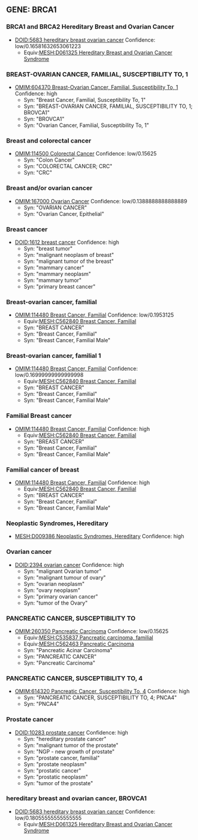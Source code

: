 
## GENE: BRCA1

### BRCA1 and BRCA2 Hereditary Breast and Ovarian Cancer
 * [DOID:5683 hereditary breast ovarian cancer](http://beta.monarchinitiative.org/disease/DOID:5683) Confidence: low/0.16581632653061223
    * Equiv:[MESH:D061325 Hereditary Breast and Ovarian Cancer Syndrome](http://beta.monarchinitiative.org/disease/MESH:D061325)

### BREAST-OVARIAN CANCER, FAMILIAL, SUSCEPTIBILITY TO, 1
 * [OMIM:604370 Breast-Ovarian Cancer, Familial, Susceptibility To, 1](http://beta.monarchinitiative.org/disease/OMIM:604370) Confidence: high
    * Syn: "Breast Cancer, Familial, Susceptibility To, 1"
    * Syn: "BREAST-OVARIAN CANCER, FAMILIAL, SUSCEPTIBILITY TO, 1; BROVCA1"
    * Syn: "BROVCA1"
    * Syn: "Ovarian Cancer, Familial, Susceptibility To, 1"

### Breast and colorectal cancer
 * [OMIM:114500 Colorectal Cancer](http://beta.monarchinitiative.org/disease/OMIM:114500) Confidence: low/0.15625
    * Syn: "Colon Cancer"
    * Syn: "COLORECTAL CANCER; CRC"
    * Syn: "CRC"

### Breast and/or ovarian cancer
 * [OMIM:167000 Ovarian Cancer](http://beta.monarchinitiative.org/disease/OMIM:167000) Confidence: low/0.1388888888888889
    * Syn: "OVARIAN CANCER"
    * Syn: "Ovarian Cancer, Epithelial"

### Breast cancer
 * [DOID:1612 breast cancer](http://beta.monarchinitiative.org/disease/DOID:1612) Confidence: high
    * Syn: "breast tumor"
    * Syn: "malignant neoplasm of breast"
    * Syn: "malignant tumor of the breast"
    * Syn: "mammary cancer"
    * Syn: "mammary neoplasm"
    * Syn: "mammary tumor"
    * Syn: "primary breast cancer"

### Breast-ovarian cancer, familial
 * [OMIM:114480 Breast Cancer, Familial](http://beta.monarchinitiative.org/disease/OMIM:114480) Confidence: low/0.1953125
    * Equiv:[MESH:C562840 Breast Cancer, Familial](http://beta.monarchinitiative.org/disease/MESH:C562840)
    * Syn: "BREAST CANCER"
    * Syn: "Breast Cancer, Familial"
    * Syn: "Breast Cancer, Familial Male"

### Breast-ovarian cancer, familial 1
 * [OMIM:114480 Breast Cancer, Familial](http://beta.monarchinitiative.org/disease/OMIM:114480) Confidence: low/0.16999999999999998
    * Equiv:[MESH:C562840 Breast Cancer, Familial](http://beta.monarchinitiative.org/disease/MESH:C562840)
    * Syn: "BREAST CANCER"
    * Syn: "Breast Cancer, Familial"
    * Syn: "Breast Cancer, Familial Male"

### Familial Breast cancer
 * [OMIM:114480 Breast Cancer, Familial](http://beta.monarchinitiative.org/disease/OMIM:114480) Confidence: high
    * Equiv:[MESH:C562840 Breast Cancer, Familial](http://beta.monarchinitiative.org/disease/MESH:C562840)
    * Syn: "BREAST CANCER"
    * Syn: "Breast Cancer, Familial"
    * Syn: "Breast Cancer, Familial Male"

### Familial cancer of breast
 * [OMIM:114480 Breast Cancer, Familial](http://beta.monarchinitiative.org/disease/OMIM:114480) Confidence: high
    * Equiv:[MESH:C562840 Breast Cancer, Familial](http://beta.monarchinitiative.org/disease/MESH:C562840)
    * Syn: "BREAST CANCER"
    * Syn: "Breast Cancer, Familial"
    * Syn: "Breast Cancer, Familial Male"

### Neoplastic Syndromes, Hereditary
 * [MESH:D009386 Neoplastic Syndromes, Hereditary](http://beta.monarchinitiative.org/disease/MESH:D009386) Confidence: high

### Ovarian cancer
 * [DOID:2394 ovarian cancer](http://beta.monarchinitiative.org/disease/DOID:2394) Confidence: high
    * Syn: "malignant Ovarian tumor"
    * Syn: "malignant tumour of ovary"
    * Syn: "ovarian neoplasm"
    * Syn: "ovary neoplasm"
    * Syn: "primary ovarian cancer"
    * Syn: "tumor of the Ovary"

### PANCREATIC CANCER, SUSCEPTIBILITY TO
 * [OMIM:260350 Pancreatic Carcinoma](http://beta.monarchinitiative.org/disease/OMIM:260350) Confidence: low/0.15625
    * Equiv:[MESH:C535837 Pancreatic carcinoma, familial](http://beta.monarchinitiative.org/disease/MESH:C535837)
    * Equiv:[MESH:C562463 Pancreatic Carcinoma](http://beta.monarchinitiative.org/disease/MESH:C562463)
    * Syn: "Pancreatic Acinar Carcinoma"
    * Syn: "PANCREATIC CANCER"
    * Syn: "Pancreatic Carcinoma"

### PANCREATIC CANCER, SUSCEPTIBILITY TO, 4
 * [OMIM:614320 Pancreatic Cancer, Susceptibility To, 4](http://beta.monarchinitiative.org/disease/OMIM:614320) Confidence: high
    * Syn: "PANCREATIC CANCER, SUSCEPTIBILITY TO, 4; PNCA4"
    * Syn: "PNCA4"

### Prostate cancer
 * [DOID:10283 prostate cancer](http://beta.monarchinitiative.org/disease/DOID:10283) Confidence: high
    * Syn: "hereditary prostate cancer"
    * Syn: "malignant tumor of the prostate"
    * Syn: "NGP - new growth of prostate"
    * Syn: "prostate cancer, familial"
    * Syn: "prostate neoplasm"
    * Syn: "prostatic cancer"
    * Syn: "prostatic neoplasm"
    * Syn: "tumor of the prostate"

### hereditary breast and ovarian cancer, BROVCA1
 * [DOID:5683 hereditary breast ovarian cancer](http://beta.monarchinitiative.org/disease/DOID:5683) Confidence: low/0.18055555555555555
    * Equiv:[MESH:D061325 Hereditary Breast and Ovarian Cancer Syndrome](http://beta.monarchinitiative.org/disease/MESH:D061325)
